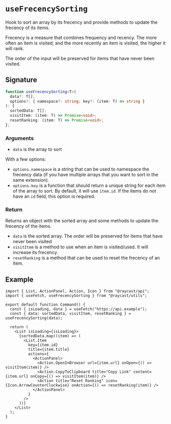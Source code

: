 # `useFrecencySorting`

Hook to sort an array by its frecency and provide methods to update the frecency of its items.

Frecency is a measure that combines frequency and recency. The more often an item is visited, and the more recently an item is visited, the higher it will rank.

The order of the input will be preserved for items that have never been visited.

## Signature

```ts
function useFrecencySorting<T>(
  data?: T[],
  options?: { namespace?: string; key?: (item: T) => string }
): {
  sortedData: T[];
  visitItem: (item: T) => Promise<void>;
  resetRanking: (item: T) => Promise<void>;
};
```

### Arguments

- `data` is the array to sort

With a few options:

- `options.namespace` is a string that can be used to namespace the frecency data (if you have multiple arrays that you want to sort in the same extension).
- `options.key` is a function that should return a unique string for each item of the array to sort. By default, it will use `item.id`. If the items do not have an `id` field, this option is required.

### Return

Returns an object with the sorted array and some methods to update the frecency of the items.

- `data` is the sorted array. The order will be preserved for items that have never been visited
- `visitItem` is a method to use when an item is visited/used. It will increase its frecency.
- `resetRanking` is a method that can be used to reset the frecency of an item.

## Example

```tsx
import { List, ActionPanel, Action, Icon } from "@raycast/api";
import { useFetch, useFrecencySorting } from "@raycast/utils";

export default function Command() {
  const { isLoading, data } = useFetch("https://api.example");
  const { data: sortedData, visitItem, resetRanking } = useFrecencySorting(data);

  return (
    <List isLoading={isLoading}>
      {sortedData.map((item) => (
        <List.Item
          key={item.id}
          title={item.title}
          actions={
            <ActionPanel>
              <Action.OpenInBrowser url={item.url} onOpen={() => visitItem(item)} />
              <Action.CopyToClipboard title="Copy Link" content={item.url} onCopy={() => visitItem(item)} />
              <Action title="Reset Ranking" icon={Icon.ArrowCounterClockwise} onAction={() => resetRanking(item)} />
            </ActionPanel>
          }
        />
      ))}
    </List>
  );
}
```

